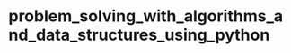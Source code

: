 problem_solving_with_algorithms_and_data_structures_using_python
================================================================
